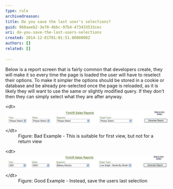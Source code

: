 ```yaml
---
type: rule
archivedreason: 
title: Do you save the last user's selections?
guid: 960aaeb2-3e78-4bbc-97b4-473433533cec
uri: do-you-save-the-last-users-selections
created: 2014-12-01T01:01:51.0000000Z
authors: []
related: []

---
```


Below is a report screen that is fairly common that developers create,  they will make it so every time the page is loaded the user will have to  reselect their options. To make it simpler the options should be stored  in a cookie or database and be already pre-selected once the page is  reloaded, as it is likely they will want to use the same or slightly  modified query. If they don't then they can simply select what they are  after anyway.

<!--endintro-->
<dl class="badImage">&lt;dt&gt;
      <img alt="Sample Select" src="../../assets/SampleSelect.jpg" style="margin:5px;">
   &lt;/dt&gt;<dd>Figure: Bad Example - This is suitable for first view, but not for a return view</dd></dl><dl class="goodImage">&lt;dt&gt;
      <img alt="Sample Select 2" src="../../assets/SampleSelect2.jpg" style="margin:5px;">
   &lt;/dt&gt;<dd>Figure: Good Example - Instead, save the users last selection</dd></dl>
